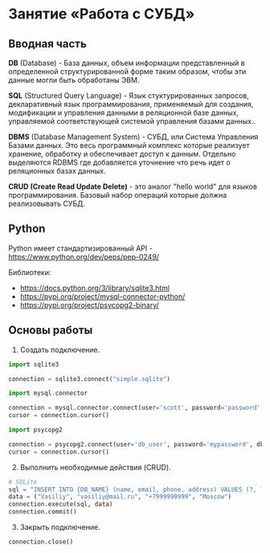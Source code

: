 # Занятие «Работа с СУБД»

## Вводная часть

**DB** (Database) - База данных, объем информации представленный в определенной структурированной форме таким образом, чтобы эти данные могли быть обработаны ЭВМ.

**SQL** (Structured Query Language) - Язык стуктурированных запросов, декларативный язык программирования, применяемый для создания, модификации и управления данными в реляционной базе данных, управляемой соответствующей системой управления базами данных..

**DBMS** (Database Management System) - СУБД, или Система Управления Базами данных. Это весь программный комплекс которые реализует хранение, обработку и обеспечивает доступ к данным. Отдельно выделяются RDBMS где добавляется уточнение что речь идет о реляционных базах данных.

**CRUD (Create Read Update Delete)** - это аналог "hello world" для языков программирования. Базовый набор операций которые должна реализовывать СУБД.


##  Python

Python имеет стандартизированный API - https://www.python.org/dev/peps/pep-0249/

Библиотеки:

- https://docs.python.org/3/library/sqlite3.html
- https://pypi.org/project/mysql-connector-python/
- https://pypi.org/project/psycopg2-binary/

## Основы работы

1) Создать подключение.

```python
import sqlite3

connection = sqlite3.connect("simple.sqlite")
```

```python
import mysql.connector

connection = mysql.connector.connect(user='scott', password='password', host='127.0.0.1', database='employees')
cursor = connection.cursor()
```

```python
import psycopg2

connection = psycopg2.connect(user='db_user', password='mypassword', dbname='database', host='localhost')
cursor = connection.cursor()

```

2) Выполнить необходимые действия (CRUD).

```python
# SQLite
sql = "INSERT INTO {DB_NAME} (name, email, phone, address) VALUES (?, ?, ?, ?)".format(DB=DB_NAME)
data = ("Vasiliy", "vasiliy@mail.ru", "+7999999999", "Moscow")
connection.execute(sql, data)
connection.commit()
```


3) Закрыть подключение.

```python
connection.close()
```


